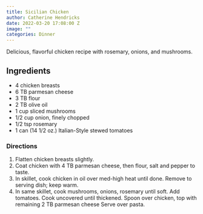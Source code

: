 ```yaml
---
title: Sicilian Chicken
author: Catherine Hendricks
date: 2022-03-20 17:08:00 Z
image: ""
categories: Dinner
---
```


Delicious, flavorful chicken recipe with rosemary, onions, and mushrooms. 

## Ingredients
* 4 chicken breasts
* 6 TB parmesan cheese
* 3 TB flour
* 2 TB olive oil
* 1 cup sliced mushrooms
* 1/2 cup onion, finely chopped
* 1/2 tsp rosemary
* 1 can (14 1/2 oz.) Italian-Style stewed tomatoes

### Directions
1. Flatten chicken breasts slightly. 
2. Coat chicken with 4 TB parmesan cheese, then flour, salt and pepper to taste. 
3. In skillet, cook chicken in oil over med-high heat until done. Remove to serving dish; keep warm.
4. In same skillet, cook mushrooms, onions, rosemary until soft. Add tomatoes. Cook uncovered until thickened. Spoon over chicken, top with remaining 2 TB parmesan cheese Serve over pasta.
